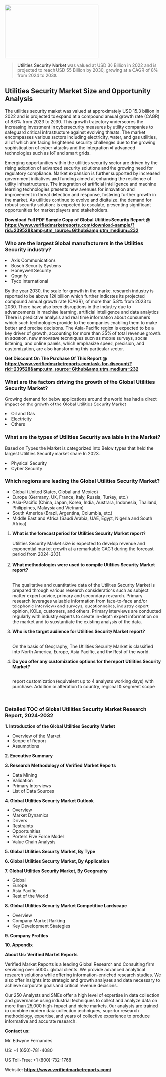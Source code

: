 
<img src="https://ffe5etoiles.com/wp-content/uploads/2024/12/MST1-300x171.png" alt="" width="300" height="171" class="alignnone size-medium wp-image-20088" /><blockquote><p><p><a href="https://www.verifiedmarketreports.com/download-sample/?rid=239528&utm_source=Github&utm_medium=232" target="_blank">Utilities Security Market</a> was valued at USD 30 Billion in 2022 and is projected to reach USD 55 Billion by 2030, growing at a CAGR of 8% from 2024 to 2030.</p></blockquote><p><h2>Utilities Security Market Size and Opportunity Analysis</h2> <p>The utilities security market was valued at approximately USD 15.3 billion in 2022 and is projected to expand at a compound annual growth rate (CAGR) of 8.6% from 2023 to 2030. This growth trajectory underscores the increasing investment in cybersecurity measures by utility companies to safeguard critical infrastructure against evolving threats. The market encompasses various sectors including electricity, water, and gas utilities, all of which are facing heightened security challenges due to the growing sophistication of cyber-attacks and the integration of advanced technologies such as IoT and smart grids.</p> <p>Emerging opportunities within the utilities security sector are driven by the rising adoption of advanced security solutions and the growing need for regulatory compliance. Market expansion is further supported by increased government initiatives and funding aimed at enhancing the resilience of utility infrastructures. The integration of artificial intelligence and machine learning technologies presents new avenues for innovation and improvement in threat detection and response, fostering further growth in the market. As utilities continue to evolve and digitalize, the demand for robust security solutions is expected to escalate, presenting significant opportunities for market players and stakeholders.</p> </p><p class=""><strong>Download Full PDF Sample Copy of Global Utilities Security Report @ <a href="https://www.verifiedmarketreports.com/download-sample/?rid=239528&amp;utm_source=Github&amp;utm_medium=232" target="_blank">https://www.verifiedmarketreports.com/download-sample/?rid=239528&amp;utm_source=Github&amp;utm_medium=232</a></strong></p><h3 id="" class="">Who are the largest Global manufacturers in the Utilities Security industry?</h3><p><li>Axis Communications</li><li> Bosch Security Systems</li><li> Honeywell Security</li><li> Qognify</li><li> Tyco International</li></p><div class=""><div class="" dir="" data-message-author-role="" data-message-id="" data-message-model-slug=""><div class=""><div class=""><div class=""><div class="" dir="" data-message-author-role="" data-message-id="" data-message-model-slug=""><div class=""><div class=""><p>By the year 2030, the scale for growth in the market research industry is reported to be above 120 billion which further indicates its projected compound annual growth rate (CAGR), of more than 5.8% from 2023 to 2030. There have also been disruptions in the industry due to advancements in machine learning, artificial intelligence and data analytics There is predictive analysis and real time information about consumers which such technologies provide to the companies enabling them to make better and precise decisions. The Asia-Pacific region is expected to be a key driver of growth, accounting for more than 35% of total revenue growth. In addition, new innovative techniques such as mobile surveys, social listening, and online panels, which emphasize speed, precision, and customization, are also transforming this particular sector.</p><p><strong>Get Discount On The Purchase Of This Report @&nbsp; <a href="https://www.verifiedmarketreports.com/ask-for-discount/?rid=239528&amp;utm_source=Github&amp;utm_medium=232" target="_blank">https://www.verifiedmarketreports.com/ask-for-discount/?rid=239528&amp;utm_source=Github&amp;utm_medium=232</a></strong></p></div></div></div></div></div></div></div></div><h3 id="" class="">What are the factors driving the growth of the Global Utilities Security Market?</h3><p id="" class="">Growing demand for below applications around the world has had a direct impact on the growth of the Global Utilities Security Market</p><p id="" class=""><li>Oil and Gas</li><li> Electricity</li><li> Others</li></p><h3 id="" class="">What are the types of Utilities Security available in the Market?</h3><p id="" class="">Based on Types the Market is categorized into Below types that held the largest Utilities Security market share In 2023.</p><p id="" class=""><li>Physical Security</li><li> Cyber Security</li></p><h3 id="" class="">Which regions are leading the Global Utilities Security Market?</h3><ul><li>Global (United States, Global and Mexico)</li><li>Europe (Germany, UK, France, Italy, Russia, Turkey, etc.)</li><li>Asia-Pacific (China, Japan, Korea, India, Australia, Indonesia, Thailand, Philippines, Malaysia and Vietnam)</li><li>South America (Brazil, Argentina, Columbia, etc.)</li><li>Middle East and Africa (Saudi Arabia, UAE, Egypt, Nigeria and South Africa)</li></ul><p><ol><li><strong>What is the forecast period for Utilities Security Market report?<br /></strong><br /><span data-sheets-root="1" data-sheets-value="{&quot;1&quot;:2,&quot;2&quot;:&quot;XXXX size is expected to develop revenue and exponential market growth at a remarkable CAGR during the forecast period from 2024&ndash;2030.&quot;}" data-sheets-userformat="{&quot;2&quot;:12674,&quot;4&quot;:{&quot;1&quot;:2,&quot;2&quot;:16776960},&quot;10&quot;:2,&quot;11&quot;:0,&quot;15&quot;:&quot;Arial&quot;,&quot;16&quot;:12}">Utilities Security Market size is expected to develop revenue and exponential market growth at a remarkable CAGR during the forecast period from 2024&ndash;2031.</span><br /><br /></li><li><strong>What methodologies were used to compile Utilities Security Market report?<br /><br /></strong><p>The qualitative and quantitative data of the&nbsp;Utilities Security Market is prepared through various research considerations such as subject matter expert advice, primary and secondary research. Primary research leverages valuable information from face-to-face and/or telephonic interviews and surveys, questionnaires, industry expert opinion, KOLs, customers, and others. Primary interviews are conducted regularly with industry experts to create in-depth expert information on the market and to substantiate the existing analysis of the data.&nbsp;</p></li><li><strong>Who is the target audience for Utilities Security Market report?<br /><br /></strong><p>On the basis of Geography, The&nbsp;Utilities Security Market is classified into North America, Europe, Asia Pacific, and the Rest of the world.</p></li><li><strong>Do you offer any customization options for the report Utilities Security Market?<br /><br /></strong><p>report customization (equivalent up to 4 analyst&rsquo;s working days) with purchase. Addition or alteration to country, regional &amp; segment scope</p><p>&nbsp;</p></li></ol></p><h3 id="" class="">Detailed TOC of Global Utilities Security Market Research Report, 2024-2032</h3><p id="" class=""><strong>1. Introduction of the Global Utilities Security Market</strong></p><ul><li>Overview of the Market</li><li>Scope of Report</li><li>Assumptions</li></ul><p id="" class=""><strong>2. Executive Summary</strong></p><p id="" class=""><strong>3. Research Methodology of&nbsp;Verified Market Reports</strong></p><ul><li>Data Mining</li><li>Validation</li><li>Primary Interviews</li><li>List of Data Sources</li></ul><p id="" class=""><strong>4. Global Utilities Security Market Outlook</strong></p><ul><li>Overview</li><li>Market Dynamics</li><li>Drivers</li><li>Restraints</li><li>Opportunities</li><li>Porters Five Force Model</li><li>Value Chain Analysis</li></ul><p id="" class=""><strong>5. Global Utilities Security Market, By&nbsp;Type</strong></p><p id="" class=""><strong>6. Global Utilities Security Market, By Application</strong></p><p id="" class=""><strong>7. Global Utilities Security Market, By Geography</strong></p><ul><li>Global</li><li>Europe</li><li>Asia Pacific</li><li>Rest of the World</li></ul><p id="" class=""><strong>8. Global Utilities Security Market Competitive Landscape</strong></p><ul><li>Overview</li><li>Company Market Ranking</li><li>Key Development Strategies</li></ul><p id="" class=""><strong>9. Company Profiles</strong></p><p id="" class=""><strong>10. Appendix</strong></p><p id="" class=""><strong>About Us: Verified Market Reports</strong></p><p id="" class="">Verified Market Reports is a leading Global Research and Consulting firm servicing over 5000+ global clients. We provide advanced analytical research solutions while offering information-enriched research studies. We also offer insights into strategic and growth analyses and data necessary to achieve corporate goals and critical revenue decisions.</p><p id="" class="">Our 250 Analysts and SMEs offer a high level of expertise in data collection and governance using industrial techniques to collect and analyze data on more than 25,000 high-impact and niche markets. Our analysts are trained to combine modern data collection techniques, superior research methodology, expertise, and years of collective experience to produce informative and accurate research.</p><p id="" class=""><strong>Contact us:</strong></p><p id="" class="">Mr. Edwyne Fernandes</p><p id="" class="">US: +1 (650)-781-4080</p><p id="" class="">US Toll-Free: +1 (800)-782-1768</p><p id="" class="">Website: <a target="" data-test-app-aware-link=""><strong>https://www.verifiedmarketreports.com/</strong></a></p>
